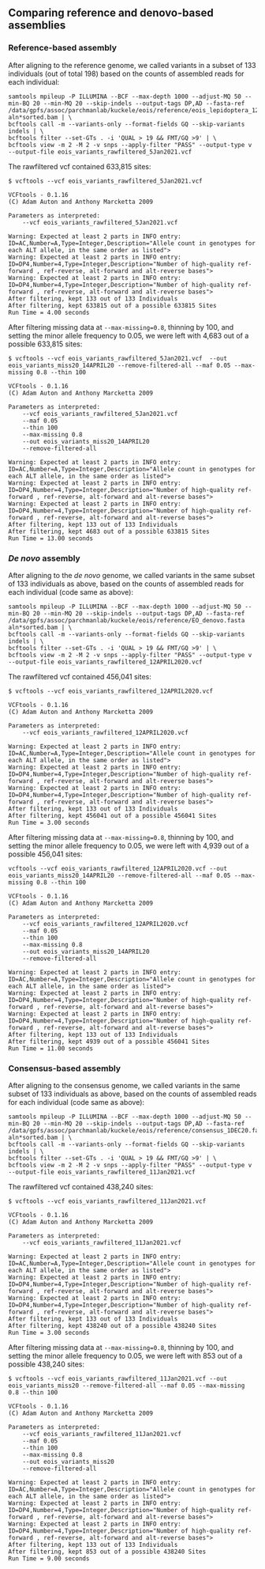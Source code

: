 ## Comparing reference and denovo-based assemblies 

### Reference-based assembly

After aligning to the reference genome, we called variants in a subset of 133 individuals (out of total 198) based on the counts of assembled reads for each individual: 

```
samtools mpileup -P ILLUMINA --BCF --max-depth 1000 --adjust-MQ 50 --min-BQ 20 --min-MQ 20 --skip-indels --output-tags DP,AD --fasta-ref /data/gpfs/assoc/parchmanlab/kuckele/eois/reference/eois_lepidoptera_12Sep2018_zZ6nZ.fasta aln*sorted.bam | \
bcftools call -m --variants-only --format-fields GQ --skip-variants indels | \
bcftools filter --set-GTs . -i 'QUAL > 19 && FMT/GQ >9' | \
bcftools view -m 2 -M 2 -v snps --apply-filter "PASS" --output-type v --output-file eois_variants_rawfiltered_5Jan2021.vcf 
```

The rawfiltered vcf contained 633,815 sites: 

```
$ vcftools --vcf eois_variants_rawfiltered_5Jan2021.vcf

VCFtools - 0.1.16
(C) Adam Auton and Anthony Marcketta 2009

Parameters as interpreted:
	--vcf eois_variants_rawfiltered_5Jan2021.vcf

Warning: Expected at least 2 parts in INFO entry: ID=AC,Number=A,Type=Integer,Description="Allele count in genotypes for each ALT allele, in the same order as listed">
Warning: Expected at least 2 parts in INFO entry: ID=DP4,Number=4,Type=Integer,Description="Number of high-quality ref-forward , ref-reverse, alt-forward and alt-reverse bases">
Warning: Expected at least 2 parts in INFO entry: ID=DP4,Number=4,Type=Integer,Description="Number of high-quality ref-forward , ref-reverse, alt-forward and alt-reverse bases">
After filtering, kept 133 out of 133 Individuals
After filtering, kept 633815 out of a possible 633815 Sites
Run Time = 4.00 seconds
```
After filtering missing data at ```--max-missing=0.8```, thinning by 100, and setting the minor allele frequency to 0.05, we were left with 4,683 out of a possible 633,815 sites: 

```
$ vcftools --vcf eois_variants_rawfiltered_5Jan2021.vcf  --out eois_variants_miss20_14APRIL20 --remove-filtered-all --maf 0.05 --max-missing 0.8 --thin 100 

VCFtools - 0.1.16
(C) Adam Auton and Anthony Marcketta 2009

Parameters as interpreted:
	--vcf eois_variants_rawfiltered_5Jan2021.vcf
	--maf 0.05
	--thin 100
	--max-missing 0.8
	--out eois_variants_miss20_14APRIL20
	--remove-filtered-all

Warning: Expected at least 2 parts in INFO entry: ID=AC,Number=A,Type=Integer,Description="Allele count in genotypes for each ALT allele, in the same order as listed">
Warning: Expected at least 2 parts in INFO entry: ID=DP4,Number=4,Type=Integer,Description="Number of high-quality ref-forward , ref-reverse, alt-forward and alt-reverse bases">
Warning: Expected at least 2 parts in INFO entry: ID=DP4,Number=4,Type=Integer,Description="Number of high-quality ref-forward , ref-reverse, alt-forward and alt-reverse bases">
After filtering, kept 133 out of 133 Individuals
After filtering, kept 4683 out of a possible 633815 Sites
Run Time = 13.00 seconds
```

### *De novo* assembly

After aligning to the *de novo* genome, we called variants in the same subset of 133 individuals as above, based on the counts of assembled reads for each individual (code same as above): 

```
samtools mpileup -P ILLUMINA --BCF --max-depth 1000 --adjust-MQ 50 --min-BQ 20 --min-MQ 20 --skip-indels --output-tags DP,AD --fasta-ref /data/gpfs/assoc/parchmanlab/kuckele/eois/reference/EO_denovo.fasta aln*sorted.bam | \
bcftools call -m --variants-only --format-fields GQ --skip-variants indels | \
bcftools filter --set-GTs . -i 'QUAL > 19 && FMT/GQ >9' | \
bcftools view -m 2 -M 2 -v snps --apply-filter "PASS" --output-type v --output-file eois_variants_rawfiltered_12APRIL2020.vcf 
```

The rawfiltered vcf contained 456,041 sites: 

```
$ vcftools --vcf eois_variants_rawfiltered_12APRIL2020.vcf 

VCFtools - 0.1.16
(C) Adam Auton and Anthony Marcketta 2009

Parameters as interpreted:
	--vcf eois_variants_rawfiltered_12APRIL2020.vcf

Warning: Expected at least 2 parts in INFO entry: ID=AC,Number=A,Type=Integer,Description="Allele count in genotypes for each ALT allele, in the same order as listed">
Warning: Expected at least 2 parts in INFO entry: ID=DP4,Number=4,Type=Integer,Description="Number of high-quality ref-forward , ref-reverse, alt-forward and alt-reverse bases">
Warning: Expected at least 2 parts in INFO entry: ID=DP4,Number=4,Type=Integer,Description="Number of high-quality ref-forward , ref-reverse, alt-forward and alt-reverse bases">
After filtering, kept 133 out of 133 Individuals
After filtering, kept 456041 out of a possible 456041 Sites
Run Time = 3.00 seconds
```

After filtering missing data at ```--max-missing=0.8```, thinning by 100, and setting the minor allele frequency to 0.05, we were left with 4,939 out of a possible 456,041 sites: 

```
vcftools --vcf eois_variants_rawfiltered_12APRIL2020.vcf --out eois_variants_miss20_14APRIL20 --remove-filtered-all --maf 0.05 --max-missing 0.8 --thin 100 

VCFtools - 0.1.16
(C) Adam Auton and Anthony Marcketta 2009

Parameters as interpreted:
	--vcf eois_variants_rawfiltered_12APRIL2020.vcf
	--maf 0.05
	--thin 100
	--max-missing 0.8
	--out eois_variants_miss20_14APRIL20
	--remove-filtered-all

Warning: Expected at least 2 parts in INFO entry: ID=AC,Number=A,Type=Integer,Description="Allele count in genotypes for each ALT allele, in the same order as listed">
Warning: Expected at least 2 parts in INFO entry: ID=DP4,Number=4,Type=Integer,Description="Number of high-quality ref-forward , ref-reverse, alt-forward and alt-reverse bases">
Warning: Expected at least 2 parts in INFO entry: ID=DP4,Number=4,Type=Integer,Description="Number of high-quality ref-forward , ref-reverse, alt-forward and alt-reverse bases">
After filtering, kept 133 out of 133 Individuals
After filtering, kept 4939 out of a possible 456041 Sites
Run Time = 11.00 seconds
```

### Consensus-based assembly

After aligning to the consensus genome, we called variants in the same subset of 133 individuals as above, based on the counts of assembled reads for each individual (code same as above): 

```
samtools mpileup -P ILLUMINA --BCF --max-depth 1000 --adjust-MQ 50 --min-BQ 20 --min-MQ 20 --skip-indels --output-tags DP,AD --fasta-ref /data/gpfs/assoc/parchmanlab/kuckele/eois/reference/consensus_1DEC20.fa aln*sorted.bam | \
bcftools call -m --variants-only --format-fields GQ --skip-variants indels | \
bcftools filter --set-GTs . -i 'QUAL > 19 && FMT/GQ >9' | \
bcftools view -m 2 -M 2 -v snps --apply-filter "PASS" --output-type v --output-file eois_variants_rawfiltered_11Jan2021.vcf 
```

The rawfiltered vcf contained 438,240 sites: 

```
$ vcftools --vcf eois_variants_rawfiltered_11Jan2021.vcf

VCFtools - 0.1.16
(C) Adam Auton and Anthony Marcketta 2009

Parameters as interpreted:
	--vcf eois_variants_rawfiltered_11Jan2021.vcf

Warning: Expected at least 2 parts in INFO entry: ID=AC,Number=A,Type=Integer,Description="Allele count in genotypes for each ALT allele, in the same order as listed">
Warning: Expected at least 2 parts in INFO entry: ID=DP4,Number=4,Type=Integer,Description="Number of high-quality ref-forward , ref-reverse, alt-forward and alt-reverse bases">
Warning: Expected at least 2 parts in INFO entry: ID=DP4,Number=4,Type=Integer,Description="Number of high-quality ref-forward , ref-reverse, alt-forward and alt-reverse bases">
After filtering, kept 133 out of 133 Individuals
After filtering, kept 438240 out of a possible 438240 Sites
Run Time = 3.00 seconds
```

After filtering missing data at ```--max-missing=0.8```, thinning by 100, and setting the minor allele frequency to 0.05, we were left with 853 out of a possible 438,240 sites: 

```
$ vcftools --vcf eois_variants_rawfiltered_11Jan2021.vcf --out eois_variants_miss20 --remove-filtered-all --maf 0.05 --max-missing 0.8 --thin 100 

VCFtools - 0.1.16
(C) Adam Auton and Anthony Marcketta 2009

Parameters as interpreted:
	--vcf eois_variants_rawfiltered_11Jan2021.vcf
	--maf 0.05
	--thin 100
	--max-missing 0.8
	--out eois_variants_miss20
	--remove-filtered-all

Warning: Expected at least 2 parts in INFO entry: ID=AC,Number=A,Type=Integer,Description="Allele count in genotypes for each ALT allele, in the same order as listed">
Warning: Expected at least 2 parts in INFO entry: ID=DP4,Number=4,Type=Integer,Description="Number of high-quality ref-forward , ref-reverse, alt-forward and alt-reverse bases">
Warning: Expected at least 2 parts in INFO entry: ID=DP4,Number=4,Type=Integer,Description="Number of high-quality ref-forward , ref-reverse, alt-forward and alt-reverse bases">
After filtering, kept 133 out of 133 Individuals
After filtering, kept 853 out of a possible 438240 Sites
Run Time = 9.00 seconds
```















